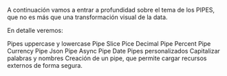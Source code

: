 A continuación vamos a entrar a profundidad sobre el tema de los PIPES, que no es más que una transformación visual de la data.

En detalle veremos:

Pipes uppercase y lowercase
Pipe Slice
Pice Decimal
Pipe Percent
Pipe Currency
Pipe Json
Pipe Async
Pipe Date
Pipes personalizados
Capitalizar palabras y nombres
Creación de un pipe, que permite cargar recursos externos de forma segura.
